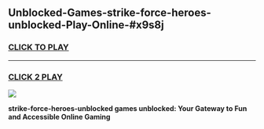 
## Unblocked-Games-strike-force-heroes-unblocked-Play-Online-#x9s8j
<h3>
<a href="https://premium.freeplayer.one?title=strike-force-heroes-unblocked&ref=27F">CLICK TO PLAY</a></h3>
<hr>

<h3>
<a href="https://premium.freeplayer.one?title=strike-force-heroes-unblocked&ref=27F">CLICK 2 PLAY</a>
  
</h3>

<a href="https://premium.freeplayer.one?title=strike-force-heroes-unblocked&ref=27F"><img src="https://clearcache.store/games.png"></a>


**strike-force-heroes-unblocked games unblocked: Your Gateway to Fun and Accessible Online Gaming**
